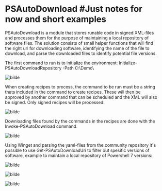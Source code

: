 # PSAutoDownload #Just notes for now and short examples

PSAutoDownload is a module that stores runable code in signed XML-files and processes them for the purpose of maintaining a local repository of software files.
The solution consists of small helper functions that will find the right url for downloading software, identifying the name of the file to download, and parse the downloaded files to identify potential file versions.

The first command to run is to initialize the environment: Initialize-PSAutoDownloadRepository -Path C:\Demo\

![bilde](https://github.com/KjellComputer/PSAutoDownload/assets/108197286/98083659-7ff5-40b1-a605-7b8206bc75dd)

When creating recipes to process, the command to be run must be a string thats included in the command to create recipes. These will then be approved by another command that can be scheduled and the XML will also be signed. Only signed recipes will be processed.

![bilde](https://github.com/KjellComputer/PSAutoDownload/assets/108197286/d18474d0-e8ef-46eb-89f8-00aef4ba96ec)

Downloading files found by the commands in the recipes are done with the Invoke-PSAutoDownload command.

![bilde](https://github.com/KjellComputer/PSAutoDownload/assets/108197286/3ed917bb-462f-4f0c-b51c-80fcd72e0dfd)

Using Winget and parsing the yaml-files from the community repository it's possible to use Get-PSAutoDownloadUri to filter out spesific versions of software, example to maintain a local repository of Powershell 7 versions:

![bilde](https://github.com/KjellComputer/PSAutoDownload/assets/108197286/2c30f3f0-e3e4-49fe-8a6c-920215abd182)

![bilde](https://github.com/KjellComputer/PSAutoDownload/assets/108197286/3d741d46-672e-46ce-943c-d8443e5fa880)

![bilde](https://github.com/KjellComputer/PSAutoDownload/assets/108197286/b8055a20-5dfc-4e6f-aae0-9b2a95f9aca5)

